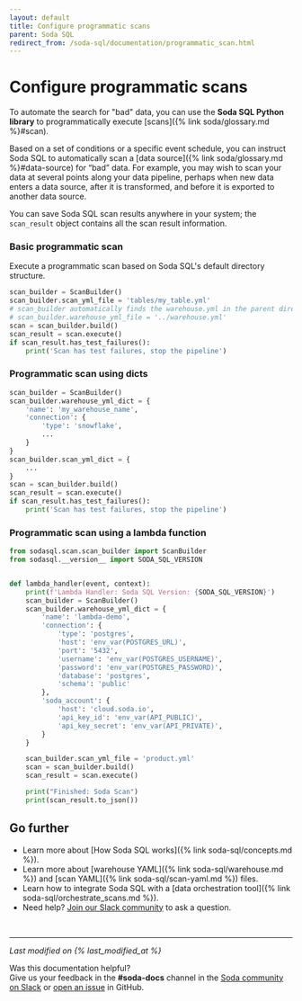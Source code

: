 ```yaml
---
layout: default
title: Configure programmatic scans
parent: Soda SQL
redirect_from: /soda-sql/documentation/programmatic_scan.html
---
```


# Configure programmatic scans

To automate the search for "bad" data, you can use the **Soda SQL Python library** to programmatically execute [scans]({% link soda/glossary.md %}#scan).

Based on a set of conditions or a specific event schedule, you can instruct Soda SQL to automatically scan a [data source]({% link soda/glossary.md %}#data-source) for “bad” data. For example, you may wish to scan your data at several points along your data pipeline, perhaps when new data enters a data source, after it is transformed, and before it is exported to another data source.

You can save Soda SQL scan results anywhere in your system; the `scan_result` object contains all the scan result information.

### Basic programmatic scan

Execute a programmatic scan based on Soda SQL's default directory structure.

```python
scan_builder = ScanBuilder()
scan_builder.scan_yml_file = 'tables/my_table.yml'
# scan_builder automatically finds the warehouse.yml in the parent directory of the scan YAML file
# scan_builder.warehouse_yml_file = '../warehouse.yml'
scan = scan_builder.build()
scan_result = scan.execute()
if scan_result.has_test_failures():
    print('Scan has test failures, stop the pipeline')
```

### Programmatic scan using dicts


```python
scan_builder = ScanBuilder()
scan_builder.warehouse_yml_dict = {
    'name': 'my_warehouse_name',
    'connection': {
        'type': 'snowflake',
        ...
    }
}
scan_builder.scan_yml_dict = {
    ...
}
scan = scan_builder.build()
scan_result = scan.execute()
if scan_result.has_test_failures():
    print('Scan has test failures, stop the pipeline')
```


### Programmatic scan using a lambda function

```python
from sodasql.scan.scan_builder import ScanBuilder
from sodasql.__version__ import SODA_SQL_VERSION


def lambda_handler(event, context):
    print(f'Lambda Handler: Soda SQL Version: {SODA_SQL_VERSION}')
    scan_builder = ScanBuilder()
    scan_builder.warehouse_yml_dict = {
        'name': 'lambda-demo',
        'connection': {
            'type': 'postgres',
            'host': 'env_var(POSTGRES_URL)',
            'port': '5432',
            'username': 'env_var(POSTGRES_USERNAME)',
            'password': 'env_var(POSTGRES_PASSWORD)',
            'database': 'postgres',
            'schema': 'public'
        },
        'soda_account': {
            'host': 'cloud.soda.io',
            'api_key_id': 'env_var(API_PUBLIC)',
            'api_key_secret': 'env_var(API_PRIVATE)',
        }
    }

    scan_builder.scan_yml_file = 'product.yml'
    scan = scan_builder.build()
    scan_result = scan.execute()

    print("Finished: Soda Scan")
    print(scan_result.to_json())
```

## Go further

- Learn more about [How Soda SQL works]({% link soda-sql/concepts.md %}).
- Learn more about [warehouse YAML]({% link soda-sql/warehouse.md %}) and [scan YAML]({% link soda-sql/scan-yaml.md %}) files.
- Learn how to integrate Soda SQL with a [data orchestration tool]({% link soda-sql/orchestrate_scans.md %}).
- Need help? <a href="http://community.soda.io/slack" target="_blank">Join our Slack community</a> to ask a question.

<br />

---
*Last modified on {% last_modified_at %}*

Was this documentation helpful? <br /> Give us your feedback in the **#soda-docs** channel in the <a href="http://community.soda.io/slack" target="_blank"> Soda community on Slack</a> or <a href="https://github.com/sodadata/docs/issues/new" target="_blank">open an issue</a> in GitHub.